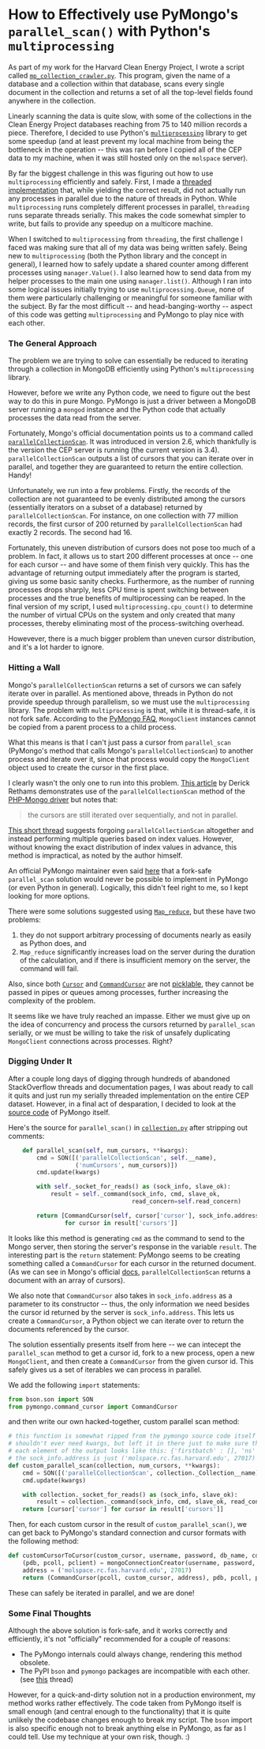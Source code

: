 # How to Effectively use PyMongo's `parallel_scan()` with Python's `multiprocessing`

As part of my work for the Harvard Clean Energy Project, I wrote a script called [`mp_collection_crawler.py`](/ExistingMongoCrawling/GetCurrentFields/mp_collection_crawler.py). This program, given the name of a database and a collection within that database, scans every single document in the collection and returns a set of all the top-level fields found anywhere in the collection. 

Linearly scanning the data is quite slow, with some of the collections in the Clean Energy Project databases reaching from 75 to 140 million records a piece. Therefore, I decided to use Python's [`multiprocessing`](https://docs.python.org/3.6/library/multiprocessing.html) library to get some speedup (and at least prevent my local machine from being the bottleneck in the operation -- this was ran before I copied all of the CEP data to my machine, when it was still hosted only on the `molspace` server). 

By far the biggest challenge in this was figuring out how to use `multiprocessing` efficiently and safely. First, I made a [threaded implementation](/ExistingMongoCrawling/GetCurrentFields/thread_unsafe_collection_crawler.py) that, while yielding the correct result, did not actually run any processes in parallel due to the nature of threads in Python. While `multiprocessing` runs completely different processes in parallel, `threading` runs separate threads serially. This makes the code somewhat simpler to write, but fails to provide any speedup on a multicore machine. 

When I switched to `multiprocessing` from `threading`, the first challenge I faced was making sure that all of my data was being written safely. Being new to `multiprocessing` (both the Python library and the concept in general), I learned how to safely update a shared counter among different processes using `manager.Value()`. I also learned how to send data from my helper processes to the main one using `manager.list()`. Although I ran into some logical issues initially trying to use `multiprocessing.Queue`, none of them were particularly challenging or meaningful for someone familiar with the subject. By far the most difficult -- and head-banging-worthy -- aspect of this code was getting `multiprocessing` and PyMongo to play nice with each other.


### The General Approach

The problem we are trying to solve can essentially be reduced to iterating through a collection in MongoDB efficiently using Python's `multiprocessing` library. 

However, before we write any Python code, we need to figure out the best way to do this in pure Mongo. PyMongo is just a driver between a MongoDB server running a `mongod` instance and the Python code that actually processes the data read from the server. 

Fortunately, Mongo's official documentation points us to a command called [`parallelCollectionScan`](https://docs.mongodb.com/manual/reference/command/parallelCollectionScan/). It was introduced in version 2.6, which thankfully is the version the CEP server is running (the current version is 3.4). `parallelCollectionScan` outputs a list of cursors that you can iterate over in parallel, and together they are guaranteed to return the entire collection. Handy!

Unfortunately, we run into a few problems. Firstly, the records of the collection are not guaranteed to be evenly distributed among the cursors (essentially iterators on a subset of a database) returned by `parallelCollectionScan`. For instance, on one collection with 77 million records, the first cursor of 200 returned by `parallelCollectionScan` had exactly 2 records. The second had 16. 

Fortunately, this uneven distribution of cursors does not pose too much of a problem. In fact, it allows us to start 200 different processes at once -- one for each cursor -- and have some of them finish very quickly. This has the advantage of returning output immediately after the program is started, giving us some basic sanity checks. Furthermore, as the number of running processes drops sharply, less CPU time is spent switching between processes and the true benefits of multiprocessing can be reaped. In the final version of my script, I used `multiprocessing.cpu_count()` to determine the number of virtual CPUs on the system and only created that many processes, thereby eliminating most of the process-switching overhead. 

Howevever, there is a much bigger problem than uneven cursor distribution, and it's a lot harder to ignore. 


### Hitting a Wall

Mongo's `parallelCollectionScan` returns a set of cursors we can safely iterate over in parallel. As mentioned above, threads in Python do not provide speedup through parallelism, so we must use the `multiprocessing` library. The problem with `multiprocessing` is that, while it is thread-safe, it is not fork safe. According to the [PyMongo FAQ](http://api.mongodb.com/python/current/faq.html#using-pymongo-with-multiprocessing), `MongoClient` instances cannot be copied from a parent process to a child process. 

What this means is that I can't just pass a cursor from `parallel_scan` (PyMongo's method that calls Mongo's `parallelCollectionScan`) to another process and iterate over it, since that process would copy the `MongoClient` object used to create the cursor in the first place. 

I clearly wasn't the only one to run into this problem. [This article](https://derickrethans.nl/parallelcollectionscan.html) by Derick Rethams demonstrates use of the `parallelCollectionScan` method of the [PHP-Mongo driver](https://pecl.php.net/package/mongodb) but notes that:
> the cursors are still iterated over sequentially, and not in parallel. 

[This short thread](http://grokbase.com/t/gg/mongodb-user/14cs38006q/parallel-collection-scan-for-query-results) suggests forgoing `parallelCollectionScan` altogether and instead performing multiple queries based on index values. However, without knowing the exact distribution of index values in advance, this method is impractical, as noted by the author himself. 

An official PyMongo maintainer even said [here](https://jira.mongodb.org/browse/PYTHON-1078) that a fork-safe `parallel_scan` solution would never be possible to implement in PyMongo (or even Python in general). Logically, this didn't feel right to me, so I kept looking for more options. 

There were some solutions suggested using [`Map_reduce`](https://stackoverflow.com/questions/15092884/how-can-i-return-an-array-of-mongodb-objects-in-pymongo-without-a-cursor-can), but these have two problems: 
1. they do not support arbitrary processing of documents nearly as easily as Python does, and 
2. `Map_reduce` significantly increases load on the server during the duration of the calculation, and if there is insufficient memory on the server, the command will fail. 

Also, since both [`Cursor`](http://api.mongodb.com/python/current/api/pymongo/cursor.html) and [`CommandCursor`](http://api.mongodb.com/python/current/api/pymongo/command_cursor.html) are not [picklable](https://docs.python.org/3.6/library/pickle.html), they cannot be passed in pipes or queues among processes, further increasing the complexity of the problem. 

It seems like we have truly reached an impasse. Either we must give up on the idea of concurrency and process the cursors returned by `parallel_scan` serially, or we must be willing to take the risk of unsafely duplicating `MongoClient` connections across processes. Right?


### Digging Under It

After a couple long days of digging through hundreds of abandoned StackOverflow threads and documentation pages, I was about ready to call it quits and just run my serially threaded implementation on the entire CEP dataset. However, in a final act of desparation, I decided to look at the [source code](https://github.com/mongodb/mongo-python-driver) of PyMongo itself. 

Here's the source for `parallel_scan()` in [`collection.py`](https://github.com/mongodb/mongo-python-driver/blob/master/pymongo/collection.py#L1241) after stripping out comments:

```python
    def parallel_scan(self, num_cursors, **kwargs):
        cmd = SON([('parallelCollectionScan', self.__name),
                   ('numCursors', num_cursors)])
        cmd.update(kwargs)

        with self._socket_for_reads() as (sock_info, slave_ok):
            result = self._command(sock_info, cmd, slave_ok,
                                   read_concern=self.read_concern)

        return [CommandCursor(self, cursor['cursor'], sock_info.address)
                for cursor in result['cursors']]
```

It looks like this method is generating `cmd` as the command to send to the Mongo server, then storing the server's response in the variable `result`. The interesting part is the `return` statement: PyMongo seems to be creating something called a `CommandCursor` for each cursor in the returned document. (As we can see in Mongo's official [docs](https://docs.mongodb.com/v2.6/reference/command/parallelCollectionScan/), `parallelCollectionScan` returns a document with an array of cursors). 

We also note that `CommandCursor` also takes in `sock_info.address` as a parameter to its constructor -- thus, the only information we need besides the cursor id returned by the server is `sock_info.address`. This lets us create a `CommandCursor`, a Python object we can iterate over to return the documents referenced by the cursor. 

The solution essentially presents itself from here -- we can intecept the `parallel_scan` method to get a cursor id, fork to a new process, open a new `MongoClient`, and then create a `CommandCursor` from the given cursor id. This safely gives us a set of iterables we can process in parallel. 

We add the following `import` statements:
```python
from bson.son import SON
from pymongo.command_cursor import CommandCursor
```
and then write our own hacked-together, custom parallel scan method:
```python
# this function is somewhat ripped from the pymongo source code itself
# shouldn't ever need kwargs, but left it in there just to make sure this behaves exactly as expected
# each element of the output looks like this: {'firstbatch' : [], 'ns' : db_name.coll_name, 'id': <some id>}
# the sock_info.address is just ('molspace.rc.fas.harvard.edu', 27017)
def custom_parallel_scan(collection, num_cursors, **kwargs):
    cmd = SON([('parallelCollectionScan', collection._Collection__name), ('numCursors', num_cursors)])
    cmd.update(kwargs)

    with collection._socket_for_reads() as (sock_info, slave_ok):
        result = collection._command(sock_info, cmd, slave_ok, read_concern = collection.read_concern)
    return [cursor['cursor'] for cursor in result['cursors']]
```

Then, for each custom cursor in the result of `custom_parallel_scan()`, we can get back to PyMongo's standard connection and cursor formats with the following method:

```python
def customCursorToCursor(custom_cursor, username, password, db_name, coll_name):
    (pdb, pcoll, pclient) = mongoConnectionCreator(username, password, db_name, coll_name)
    address = ('molspace.rc.fas.harvard.edu', 27017)
    return (CommandCursor(pcoll, custom_cursor, address), pdb, pcoll, pclient)
```
These can safely be iterated in parallel, and we are done!


### Some Final Thoughts

Although the above solution is fork-safe, and it works correctly and efficiently, it's not "officially" recommended for a couple of reasons:
- The PyMongo internals could always change, rendering this method obsolete. 
- The PyPI `bson` and `pymongo` packages are incompatible with each other. (see [this](https://jira.mongodb.org/browse/PYTHON-757) thread)

However, for a quick-and-dirty solution not in a production environment, my method works rather effectively. The code taken from PyMongo itself is small enough (and central enough to the functionality) that it is quite unlikely the codebase changes enough to break my script. The `bson` import is also specific enough not to break anything else in PyMongo, as far as I could tell. Use my technique at your own risk, though. :)
